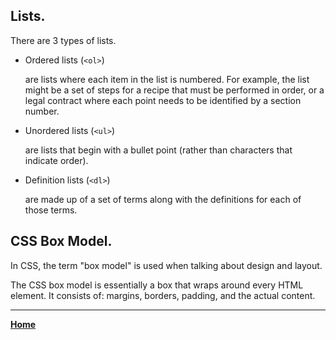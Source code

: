 ## Lists.

There are 3 types of lists.

- Ordered lists (``` <ol> ```)
  
  are lists where each item in the list is
numbered. For example, the list might be a set of steps for a recipe that must be performed in order, or a legal contract where each point needs to be identified by a section
number.

- Unordered lists (```<ul>```)
  
  are lists that begin with a bullet point
(rather than characters that indicate order).

- Definition lists (```<dl>```)
 
  are made up of a set of terms along with the
definitions for each of those terms.

## CSS Box Model.

In CSS, the term "box model" is used when talking about design and layout.

The CSS box model is essentially a box that wraps around every HTML element. It consists of: margins, borders, padding, and the actual content.

***

[**Home**](https://rushabhjsoni.github.io/reading-notes/)



